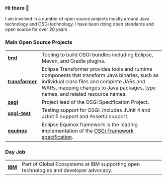 <!--
**bjhargrave/bjhargrave** is a ✨ _special_ ✨ repository because its `README.md` (this file) appears on your GitHub profile.
-->
### Hi there 👋

I am involved in a number of open source projects mostly around Java technology and OSGi technology. I have been doing open standards and open source for over 20 years.

### Main Open Source Projects

| | |
| --- | --- |
| **[bnd](https://github.com/bndtools/bnd)** | Tooling to build OSGi bundles including Eclipse, Maven, and Gradle plugins. |
| **[transformer](https://github.com/eclipse/transformer)** | Eclipse Transformer provides tools and runtime components that transform Java binaries, such as individual class files and complete JARs and WARs, mapping changes to Java packages, type names, and related resource names. |
| **[osgi](https://github.com/osgi/osgi)** | Project lead of the OSGi Specification Project. |
| **[osgi-test](https://github.com/osgi/osgi-test)** | Testing support for OSGi. Includes JUnit 4 and JUnit 5 support and AssertJ support. |
| **[equinox](https://github.com/eclipse-equinox/equinox)** | Eclipse Equinox framework is the leading implementation of the [OSGi Framework specification](https://docs.osgi.org/specification/osgi.core/8.0.0/). |

### Day Job

| | |
| --- | --- |
| **[IBM](https://www.ibm.com/opensource/)** | Part of Global Ecosystems at IBM supporting open technologies and developer advocacy. |
